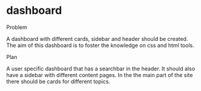 # dashboard

Problem

A dashboard with different cards, sidebar and header should be created. The aim of this dashboard is to foster the knowledge on css and html tools.

Plan

A user specific dashboard that has a searchbar in the header. It should also have a sidebar with different content pages. In the the main part of the site there should be cards for different topics.
